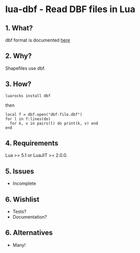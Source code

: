 # lua-dbf - Read DBF files in Lua

## 1. What?

dbf format is documented [here](http://www.dbf2002.com/dbf-file-format.html)


## 2. Why?

Shapefiles use dbf.


## 3. How?

``luarocks install dbf``

then

    local f = dbf.open("dbf-file.dbf")
    for l in f:lines(do)
      for k, v in pairs(l) do print(k, v) end
    end


## 4. Requirements

Lua >= 5.1 or LuaJIT >= 2.0.0.


## 5. Issues

+ Incomplete


## 6. Wishlist

+ Tests?
+ Documentation?

## 6. Alternatives

+ Many!